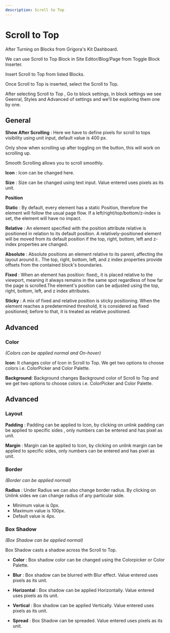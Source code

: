 ```yaml
---
description: Scroll to Top
---
```


# Scroll to Top

After Turning on Blocks from Grigora's Kit Dashboard.

We can use Scroll to Top Block in Site Editor/Blog/Page from Toggle Block Inserter.

Insert Scroll to Top from listed Blocks.

Once Scroll to Top is inserted, select the Scroll to Top.

After selecting Scroll to Top , Go to block settings, in block settings we see Geenral, Styles and Advanced of settings and we'll be exploring them one by one.

## General 

**Show After Scrolling** : Here we have to define pixels for scroll to tops visibility using unit input, default value is 400 px.

Only show when scrolling up after toggling on the button, this will work on scrolling up.

Smooth Scrolling allows you to scroll smoothly.

**Icon** : Icon can be changed here.

**Size** : Size can be changed using text input. Value entered uses pixels as its unit.

**Position**

**Static** : By default, every element has a static Position, therefore the element will follow the usual page flow. If a left/right/top/bottom/z-index is set, the element will have no impact.

**Relative** : An element specified with the position attribute relative is positioned in relation to its default position. A relatively-positioned element will be moved from its default position if the top, right, bottom, left and z-index properties are changed.

**Absolute** : Absolute positions an element relative to its parent, affecting the layout around it.. The top, right, bottom, left, and z index properties provide offsets from the contained block's boundaries.

**Fixed** : When an element has position: fixed;, it is placed relative to the viewport, meaning it always remains in the same spot regardless of how far the page is scrolled.The element's position can be adjusted using the top, right, bottom, left, and z index attributes.

**Sticky** : A mix of fixed and relative position is sticky positioning. When the element reaches a predetermined threshold, it is considered as fixed positioned; before to that, it is treated as relative positioned. 

## Advanced

### Color 
*(Colors can be applied normal and On-hover)*

**Icon**: It changes color of Icon in Scroll to Top. We get two options to choose colors i.e. ColorPicker and Color Palette.   

**Background**: Background changes Background color of Scroll to Top and we get two options to choose colors i.e. ColorPicker and Color Palette.  

## Advanced 

### Layout

**Padding** : Padding can be applied to Icon, by clicking on unlink padding can be applied to specific sides , only numbers can be entered and has pixel as unit.

**Margin** : Margin can be applied to Icon, by clicking on unlink margin can be applied to specific sides, only numbers can be entered and has pixel as unit. 

### Border
*(Border can be applied normal)*

**Radius** : Under Radius we can also change border radius. By clicking on Unlink sides we can change radius of any particular side. 
- Minimum value is 0px. 
- Maximum value is 100px.
- Default value is 4px.

### Box Shadow 
*(Box Shadow can be applied normal)*

Box Shadow casts a shadow across the Scroll to Top.

- **Color** : Box shadow color can be changed using the Colorpicker or Color Palette.

- **Blur** : Box shadow can be blurred with Blur effect. Value entered uses pixels as its unit.

- **Horizontal** : Box shadow can be applied Horizontally. Value entered uses pixels as its unit.

- **Vertical** : Box shadow can be applied  Vertically. Value entered uses pixels as its unit.

- **Spread** : Box Shadow can be spreaded. Value entered uses pixels as its unit.

<!-- ### Motion Animations

#### On Mouse Movement 

**2D Movement** : To apply 2D on mouse movement click on edit icon(Here Button will move in X and Y axis).
- **Direction** : Here two directions can be selected Same or Opposite.
- **Displacement**: In displacement we can set Scroll to Top movement using range slider.
    - Minimum value is 0. 
    - Maximum value is 100.
    - Default value is 35.

**3D Movement** : To apply 3D on mouse movement click on edit icon(Here Button will move in X, Y and Z axis).
- **Direction** : Here two directions can be selected Same or Opposite.
- **Displacement**: In displacement we can set Scroll to Top movement using range slider.
    - Minimum value is 0. 
    - Maximum value is 100.
    - Default value is 20.

#### On Scroll Movement 

**Vertical Movement**  : To apply vertical on scroll movement click on edit icon.
- **From Viewport** :  -->

<!-- ### Sticky 
*(The Sticky effect only applies on the preview or the live page, not in the Block Editor.)*

**Sticky** :  Here we get three options : None, Top and Bottom.

**Offset** : Here Scroll to Top offset position is defined using text input. Or else parent container can also be specified to target the custom closest parent.

**Keep inside Column** : By toggling on Keep inside Column button will stay inside its parent block.

*(Sticky effect can be disabled on Desktop, Tablet and Mobile by toggling on disable button)*

### Responsive 
*(The visiblity will only work in the preview or the live page, and not in Block Editor)*

By switching on hide setting, Scroll to Top can be made invisible on desktop, tablet and mobile devices, respectively.

 -->
